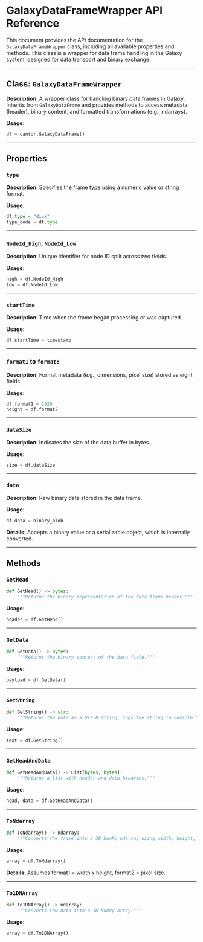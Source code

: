 # GalaxyDataFrameWrapper API Reference

This document provides the API documentation for the `GalaxyDataFrameWrapper` class, including all available properties and methods. This class is a wrapper for data frame handling in the Galaxy system, designed for data transport and binary exchange.

---

## Class: `GalaxyDataFrameWrapper`

**Description**: A wrapper class for handling binary data frames in Galaxy. Inherits from `GalaxyDataFrame` and provides methods to access metadata (header), binary content, and formatted transformations (e.g., ndarrays).

**Usage**:
```python
df = cantor.GalaxyDataFrame()
```

---

## Properties

### `type`
**Description**: Specifies the frame type using a numeric value or string format.

**Usage**:
```python
df.type = "divx"
type_code = df.type
```

---

### `NodeId_High`, `NodeId_Low`
**Description**: Unique identifier for node ID split across two fields.

**Usage**:
```python
high = df.NodeId_High
low = df.NodeId_Low
```

---

### `startTime`
**Description**: Time when the frame began processing or was captured.

**Usage**:
```python
df.startTime = timestamp
```

---

### `format1` to `format8`
**Description**: Format metadata (e.g., dimensions, pixel size) stored as eight fields.

**Usage**:
```python
df.format1 = 1920
height = df.format2
```

---

### `dataSize`
**Description**: Indicates the size of the data buffer in bytes.

**Usage**:
```python
size = df.dataSize
```

---

### `data`
**Description**: Raw binary data stored in the data frame.

**Usage**:
```python
df.data = binary_blob
```
**Details**: Accepts a binary value or a serializable object, which is internally converted.

---

## Methods

### `GetHead`
```python
def GetHead() -> bytes:
    """Returns the binary representation of the data frame header."""
```
**Usage**:
```python
header = df.GetHead()
```

---

### `GetData`
```python
def GetData() -> bytes:
    """Returns the binary content of the data field."""
```
**Usage**:
```python
payload = df.GetData()
```

---

### `GetString`
```python
def GetString() -> str:
    """Returns the data as a UTF-8 string. Logs the string to console."""
```
**Usage**:
```python
text = df.GetString()
```

---

### `GetHeadAndData`
```python
def GetHeadAndData() -> List[bytes, bytes]:
    """Returns a list with header and data binaries."""
```
**Usage**:
```python
head, data = df.GetHeadAndData()
```

---

### `ToNdarray`
```python
def ToNdarray() -> ndarray:
    """Converts the frame into a 3D NumPy ndarray using width, height, and pixel size."""
```
**Usage**:
```python
array = df.ToNdarray()
```
**Details**: Assumes format1 = width x height, format2 = pixel size.

---

### `To1DNArray`
```python
def To1DNArray() -> ndarray:
    """Converts raw data into a 1D NumPy array."""
```
**Usage**:
```python
array = df.To1DNArray()
```

